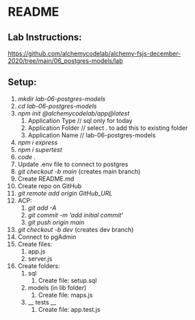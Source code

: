 # README

## Lab Instructions:

https://github.com/alchemycodelab/alchemy-fsjs-december-2020/tree/main/06_postgres-models/lab

## Setup:

1. *mkdir lab-06-postgres-models*
1. *cd lab-06-postgres-models*
1. *npm init @alchemycodelab/app@latest*
    1. Application Type // sql only for today
    1. Application Folder // select . to add this to existing folder 
    1. Application Name // lab-06-postgres-models
1. *npm i express*
1. *npm i supertest*
1. *code .*
1. Update .env file to connect to postgres
1. *git checkout -b main* (creates main branch)
1. Create README.md
1. Create repo on GitHub
1. *git remote add origin GitHub_URL*
1. ACP:
    1. *git add -A*
    1. *git commit -m 'add initial commit'*
    1. *git push origin main*
1. *git checkout -b dev* (creates dev branch)
1. Connect to pgAdmin
1. Create files:
    1. app.js
    1. server.js
1. Create folders:
    1. sql
        1. Create file: setup.sql
    1. models (in lib folder)
        1. Create file: maps.js
    1. __ tests __
        1. Create file: app.test.js



